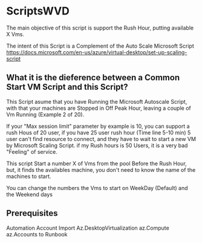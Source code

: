 # ScriptsWVD

The main objective of this script is support the Rush Hour, putting available X Vms.

The intent of this Script is a Complement of the Auto Scale Microsoft Script https://docs.microsoft.com/en-us/azure/virtual-desktop/set-up-scaling-script

## What it is the dieference between a Common Start VM Script and this Script? 

This Script asume that you have Running the Microsoft Autoscale Script, with that your machines are Stopped in Off Peak Hour, leaving a couple of Vm Running (Example 2 of 20).

If your "Max session limit" parameter by example is 10, you can support a rush Hous of 20 user, if you have 25 user rush hour (Time line 5-10 min) 5 user can't find resource to connect, and they have to wait to start a new VM by Microsoft Scaling Script. if my Rush hours is 50 Users, it is a very bad "Feeling" of service.

This script Start a number X of Vms from the pool Before the Rush Hour, but, it finds the availables machine, you don't need to know the name of the machines to start.

You can change the numbers the Vms to start on WeekDay (Default) and the Weekend days

## Prerequisites

Automation Account 
Import Az.DesktopVirtualization az.Compute az.Accounts to Runbook 


